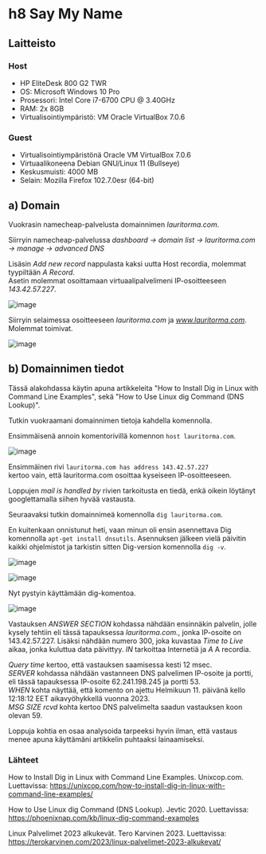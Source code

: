 # h8 Say My Name

## Laitteisto  

### Host  

* HP EliteDesk 800 G2 TWR  
* OS: Microsoft Windows 10 Pro  
* Prosessori: Intel Core i7-6700 CPU @ 3.40GHz  
* RAM: 2x 8GB  
* Virtualisointiympäristö: VM Oracle VirtualBox 7.0.6  

### Guest
* Virtualisointiympäristönä Oracle VM VirtualBox 7.0.6  
* Virtuaalikoneena Debian GNU/Linux 11 (Bullseye)  
* Keskusmuisti: 4000 MB   
* Selain: Mozilla Firefox 102.7.0esr (64-bit)  

## a) Domain  

Vuokrasin namecheap-palvelusta domainnimen *lauritorma.com*.  

Siirryin namecheap-palvelussa *dashboard -> domain list -> lauritorma.com -> manage -> advanced DNS*  

Lisäsin *Add new record* nappulasta kaksi uutta Host recordia, molemmat tyypiltään *A Record*.  
Asetin molemmat osoittamaan virtuaalipalvelimeni IP-osoitteeseen *143.42.57.227*.  

![image](https://user-images.githubusercontent.com/90974678/218251822-3e5b9bd9-f465-4091-80aa-dbfc9ff92733.png)  

Siirryin selaimessa osoitteeseen *lauritorma.com* ja *www.lauritorma.com*. Molemmat toimivat.  

![image](https://user-images.githubusercontent.com/90974678/218252134-0e38f500-21f5-436a-b9e2-4db62cf7f46f.png)


## b) Domainnimen tiedot  

Tässä alakohdassa käytin apuna artikkeleita "How to Install Dig in Linux with Command Line Examples", sekä "How to Use Linux dig Command (DNS Lookup)".  

Tutkin vuokraamani domainnimen tietoja kahdella komennolla.  

Ensimmäisenä annoin komentorivillä komennon ```host lauritorma.com```.  

![image](https://user-images.githubusercontent.com/90974678/218252248-ead630f4-86d9-4475-a106-d1c3c9a003d6.png)

Ensimmäinen rivi
```lauritorma.com has address 143.42.57.227```  
kertoo vain, että lauritorma.com osoittaa kyseiseen IP-osoitteeseen.  

Loppujen *mail is handled by* rivien tarkoitusta en tiedä, enkä oikein löytänyt googlettamalla siihen hyvää vastausta.  

Seuraavaksi tutkin domainnimeä komennolla ```dig lauritorma.com```.  

En kuitenkaan onnistunut heti, vaan minun oli ensin asennettava Dig komennolla ```apt-get install dnsutils```. Asennuksen jälkeen vielä päivitin kaikki ohjelmistot ja tarkistin sitten Dig-version komennolla ```dig -v```.  

![image](https://user-images.githubusercontent.com/90974678/218252606-4f619da4-c858-43fa-a8ed-333484b7088d.png)

![image](https://user-images.githubusercontent.com/90974678/218252718-707898a4-0c40-498c-81ca-64d6ad841c4e.png)

Nyt pystyin käyttämään dig-komentoa.  

![image](https://user-images.githubusercontent.com/90974678/218252738-93bf5f72-4c4d-4499-b268-d1353176c8b5.png)  

Vastauksen *ANSWER SECTION* kohdassa nähdään ensinnäkin palvelin, jolle kysely tehtiin eli tässä tapauksessa *lauritorma.com.*, jonka IP-osoite on 143.42.57.227. Lisäksi nähdään numero 300, joka kuvastaa *Time to Live* aikaa, jonka kuluttua data päivittyy. *IN* tarkoittaa Internetiä ja *A* A recordia.  

*Query time* kertoo, että vastauksen saamisessa kesti 12 msec.  
*SERVER* kohdassa nähdään vastanneen DNS palvelimen IP-osoite ja portti, eli tässä tapauksessa IP-osoite 62.241.198.245 ja portti 53.  
*WHEN* kohta näyttää, että komento on ajettu Helmikuun 11. päivänä kello 12:18:12 EET aikavyöhykkellä vuonna 2023.  
*MSG SIZE rcvd* kohta kertoo DNS palvelimelta saadun vastauksen koon olevan 59.  

Loppuja kohtia en osaa analysoida tarpeeksi hyvin ilman, että vastaus menee apuna käyttämäni artikkelin puhtaaksi lainaamiseksi.  



### Lähteet

How to Install Dig in Linux with Command Line Examples. Unixcop.com. Luettavissa: https://unixcop.com/how-to-install-dig-in-linux-with-command-line-examples/  

How to Use Linux dig Command (DNS Lookup). Jevtic 2020. Luettavissa: https://phoenixnap.com/kb/linux-dig-command-examples  

Linux Palvelimet 2023 alkukevät. Tero Karvinen 2023. Luettavissa: https://terokarvinen.com/2023/linux-palvelimet-2023-alkukevat/  




